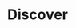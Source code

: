 ---
layout: topic
id: discover
title: Discover
nav: true
nav-order: 2
intro: Discover your destination here. From the new Wales Way, a trio of touring routes that takes you through the most diverse and beautiful parts of this land, to the lesser-known destinations that promise to show you the best of Wales, plan your trip here.

groups:

  - id: road-trips
    title: Road Trips
    pois:
      - id: the-north-wales-way
        title: The North Wales Way
        description: Stretching along the northern reaches of Wales, the North Wales Way makes for an inspired road trip. Start by driving through the pretty Clwydian hills before stopping at historic Ruthin, and on to the long crescent beach of Colwyn Bay. Hop between bustling Llandudno and Conwy, where an imposing fortress marks one of many dramatic castles you’ll spot. Bangor, Caernarfon and Beaumaris follow, before the trail ends at Holy Island, just off Anglesey.
      - id: the-cambrian-way
        title: The Cambrian Way
        description: The longest of the national routes, the Cambrian Way connects the south coast to the north coast along a road that winds through beautiful Welsh heartlands. Starting in Cardiff, explore the rolling Brecon Beacons on the narrow-gauge railway, head north to Rhayader and explore the beautiful Elan Valley lakes, and navigate the dramatic landscapes of Snowdonia before finishing at the iconic seaside retreat of Llandudno.
      - id: the-coastal-way
        title: The Coastal Way
        description: Delight in the stunning Welsh coast, a classic draw for visitors spanning centuries. From Llŷn to Pembrokeshire, you’ll find picturesque seaside towns, ruined castles, and sublime beaches interrupted by dramatic cliffs. Incredible hikes await, with seaside hubs like Aberystwyth, Abarearon and iconic Portmeirion making great bases for exploring this wild coastline.

  - id: landscape-teasers
    title: Landscape Teasers
    pois:
      - id: island-hop
        title: Island Hop
        description: Head out to sea and explore serene, isolated crags, that jut out of the Irish and Celtic seas. In the south, spot puffins on Skomer island, or purchase lavender and shortbread made by the monks at the Cistercian Monastery on idyllic Caldey. The largest island lies north. Anglesey offers a host of activities, framed by characterful harbour towns and pretty coastal walks.
      - id: waterfall-country
        title: Waterfall Country
        description: There are some truly spectacular waterfalls in the Vale of Neath. The Hollywood starlet is Henrhyd Falls, as featured in the film Batman – yet the heart of this fascinating spot lies further east. Try the Four Falls Walk to see the best of the Vale of Neath. From the dramatic Sgwd Clun-Gwyn that cascades from one tier to the next, to the spellbinding Sgwd yr Eira curtain where you can actually walk behind the falls, Waterfall Country is a truly magical place that comes alive in autumn.
      - id: snowdonia-lakes
        title: Snowdonia Lakes
        description: This dramatic land of piercing peaks and rugged valleys sports a mesmerizing collection of glistening lakes. Explore the golden glacial valley of Ogwen, or take the Miner’s Track that reaches the dizzying heights of Snowdon to pass Llyn Llydaw – breathtaking views await. The most famous lake in the region has to be Bala, the largest in Wales. Take a canoe to the water and glide along its serene waters. Nearby you’ll also find the highest waterfall in Wales, Pistyll Rhaeadr, with Lake Vyrnwy a little further on.
---